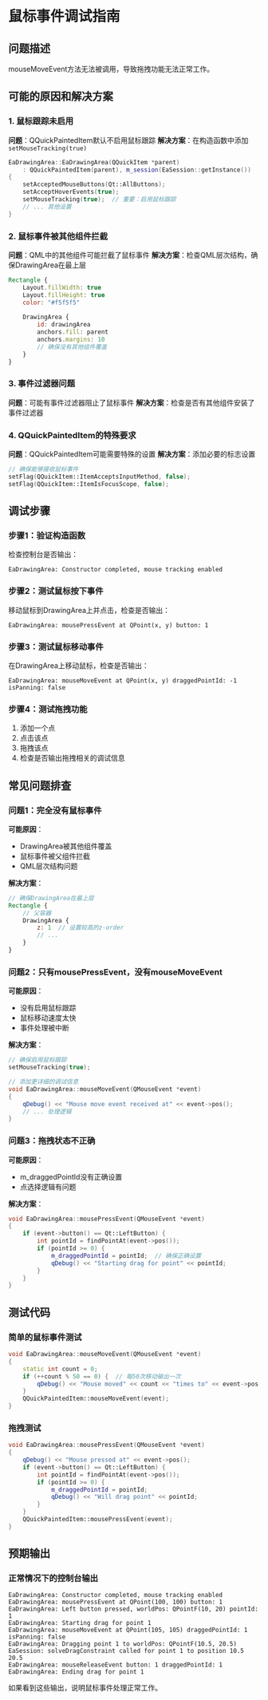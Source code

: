 # 鼠标事件调试指南

## 问题描述
mouseMoveEvent方法无法被调用，导致拖拽功能无法正常工作。

## 可能的原因和解决方案

### 1. 鼠标跟踪未启用
**问题**：QQuickPaintedItem默认不启用鼠标跟踪
**解决方案**：在构造函数中添加 `setMouseTracking(true)`

```cpp
EaDrawingArea::EaDrawingArea(QQuickItem *parent)
    : QQuickPaintedItem(parent), m_session(EaSession::getInstance())
{
    setAcceptedMouseButtons(Qt::AllButtons);
    setAcceptHoverEvents(true);
    setMouseTracking(true);  // 重要：启用鼠标跟踪
    // ... 其他设置
}
```

### 2. 鼠标事件被其他组件拦截
**问题**：QML中的其他组件可能拦截了鼠标事件
**解决方案**：检查QML层次结构，确保DrawingArea在最上层

```qml
Rectangle {
    Layout.fillWidth: true
    Layout.fillHeight: true
    color: "#f5f5f5"
    
    DrawingArea {
        id: drawingArea
        anchors.fill: parent
        anchors.margins: 10
        // 确保没有其他组件覆盖
    }
}
```

### 3. 事件过滤器问题
**问题**：可能有事件过滤器阻止了鼠标事件
**解决方案**：检查是否有其他组件安装了事件过滤器

### 4. QQuickPaintedItem的特殊要求
**问题**：QQuickPaintedItem可能需要特殊的设置
**解决方案**：添加必要的标志设置

```cpp
// 确保能够接收鼠标事件
setFlag(QQuickItem::ItemAcceptsInputMethod, false);
setFlag(QQuickItem::ItemIsFocusScope, false);
```

## 调试步骤

### 步骤1：验证构造函数
检查控制台是否输出：
```
EaDrawingArea: Constructor completed, mouse tracking enabled
```

### 步骤2：测试鼠标按下事件
移动鼠标到DrawingArea上并点击，检查是否输出：
```
EaDrawingArea: mousePressEvent at QPoint(x, y) button: 1
```

### 步骤3：测试鼠标移动事件
在DrawingArea上移动鼠标，检查是否输出：
```
EaDrawingArea: mouseMoveEvent at QPoint(x, y) draggedPointId: -1 isPanning: false
```

### 步骤4：测试拖拽功能
1. 添加一个点
2. 点击该点
3. 拖拽该点
4. 检查是否输出拖拽相关的调试信息

## 常见问题排查

### 问题1：完全没有鼠标事件
**可能原因**：
- DrawingArea被其他组件覆盖
- 鼠标事件被父组件拦截
- QML层次结构问题

**解决方案**：
```qml
// 确保DrawingArea在最上层
Rectangle {
    // 父容器
    DrawingArea {
        z: 1  // 设置较高的z-order
        // ...
    }
}
```

### 问题2：只有mousePressEvent，没有mouseMoveEvent
**可能原因**：
- 没有启用鼠标跟踪
- 鼠标移动速度太快
- 事件处理被中断

**解决方案**：
```cpp
// 确保启用鼠标跟踪
setMouseTracking(true);

// 添加更详细的调试信息
void EaDrawingArea::mouseMoveEvent(QMouseEvent *event)
{
    qDebug() << "Mouse move event received at" << event->pos();
    // ... 处理逻辑
}
```

### 问题3：拖拽状态不正确
**可能原因**：
- m_draggedPointId没有正确设置
- 点选择逻辑有问题

**解决方案**：
```cpp
void EaDrawingArea::mousePressEvent(QMouseEvent *event)
{
    if (event->button() == Qt::LeftButton) {
        int pointId = findPointAt(event->pos());
        if (pointId >= 0) {
            m_draggedPointId = pointId;  // 确保正确设置
            qDebug() << "Starting drag for point" << pointId;
        }
    }
}
```

## 测试代码

### 简单的鼠标事件测试
```cpp
void EaDrawingArea::mouseMoveEvent(QMouseEvent *event)
{
    static int count = 0;
    if (++count % 50 == 0) {  // 每50次移动输出一次
        qDebug() << "Mouse moved" << count << "times to" << event->pos();
    }
    QQuickPaintedItem::mouseMoveEvent(event);
}
```

### 拖拽测试
```cpp
void EaDrawingArea::mousePressEvent(QMouseEvent *event)
{
    qDebug() << "Mouse pressed at" << event->pos();
    if (event->button() == Qt::LeftButton) {
        int pointId = findPointAt(event->pos());
        if (pointId >= 0) {
            m_draggedPointId = pointId;
            qDebug() << "Will drag point" << pointId;
        }
    }
    QQuickPaintedItem::mousePressEvent(event);
}
```

## 预期输出

### 正常情况下的控制台输出
```
EaDrawingArea: Constructor completed, mouse tracking enabled
EaDrawingArea: mousePressEvent at QPoint(100, 100) button: 1
EaDrawingArea: Left button pressed, worldPos: QPointF(10, 20) pointId: 1
EaDrawingArea: Starting drag for point 1
EaDrawingArea: mouseMoveEvent at QPoint(105, 105) draggedPointId: 1 isPanning: false
EaDrawingArea: Dragging point 1 to worldPos: QPointF(10.5, 20.5)
EaSession: solveDragConstraint called for point 1 to position 10.5 20.5
EaDrawingArea: mouseReleaseEvent button: 1 draggedPointId: 1
EaDrawingArea: Ending drag for point 1
```

如果看到这些输出，说明鼠标事件处理正常工作。
